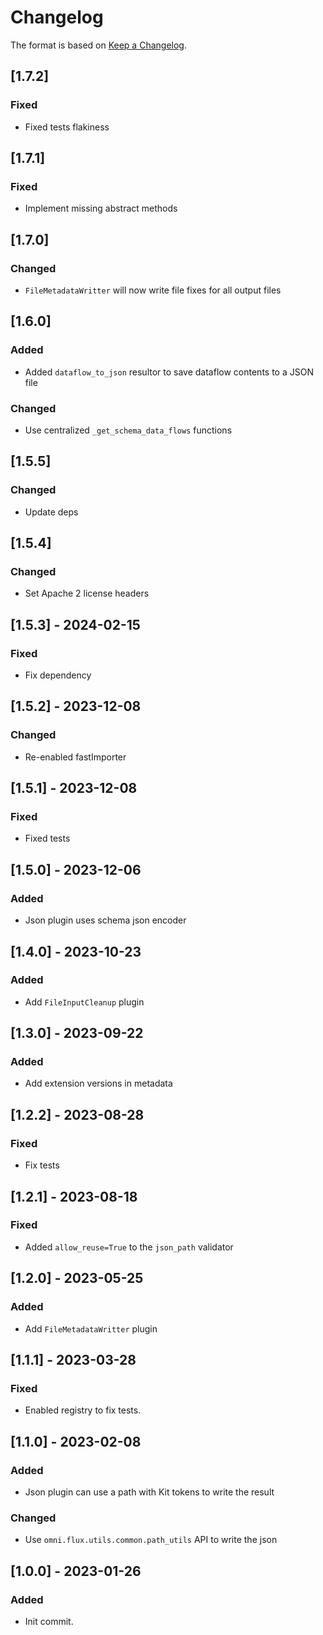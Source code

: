 # Changelog

The format is based on [Keep a Changelog](https://keepachangelog.com/en/1.0.0/).

## [1.7.2]
### Fixed
- Fixed tests flakiness

## [1.7.1]
### Fixed
- Implement missing abstract methods

## [1.7.0]
### Changed
- `FileMetadataWritter` will now write file fixes for all output files

## [1.6.0]
### Added
- Added `dataflow_to_json` resultor to save dataflow contents to a JSON file

### Changed
- Use centralized `_get_schema_data_flows` functions

## [1.5.5]
### Changed
- Update deps

## [1.5.4]
### Changed
- Set Apache 2 license headers

## [1.5.3] - 2024-02-15
### Fixed
- Fix dependency

## [1.5.2] - 2023-12-08
### Changed
- Re-enabled fastImporter

## [1.5.1] - 2023-12-08
### Fixed
- Fixed tests

## [1.5.0] - 2023-12-06
### Added
- Json plugin uses schema json encoder

## [1.4.0] - 2023-10-23
### Added
- Add `FileInputCleanup` plugin

## [1.3.0] - 2023-09-22
### Added
- Add extension versions in metadata

## [1.2.2] - 2023-08-28
### Fixed
- Fix tests

## [1.2.1] - 2023-08-18
### Fixed
- Added `allow_reuse=True` to the `json_path` validator

## [1.2.0] - 2023-05-25
### Added
- Add `FileMetadataWritter` plugin

## [1.1.1] - 2023-03-28
### Fixed
- Enabled registry to fix tests.

## [1.1.0] - 2023-02-08
### Added
- Json plugin can use a path with Kit tokens to write the result

### Changed
- Use `omni.flux.utils.common.path_utils` API to write the json

## [1.0.0] - 2023-01-26
### Added
- Init commit.

